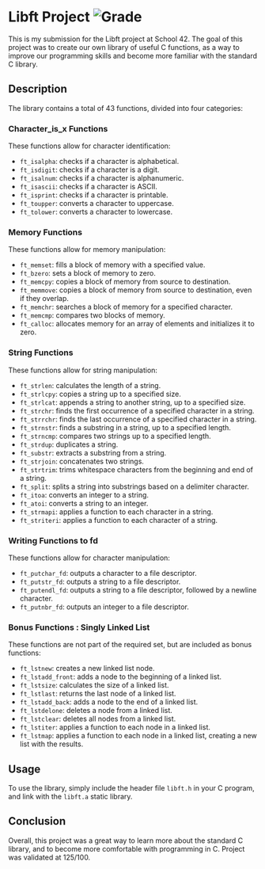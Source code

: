 # Libft Project ![Grade](https://img.shields.io/badge/Grade-125/100-brightgreen)

This is my submission for the Libft project at School 42. The goal of this project was to create our own library of useful C functions, as a way to improve our programming skills and become more familiar with the standard C library.

## Description

The library contains a total of 43 functions, divided into four categories:

### Character_is_x Functions

These functions allow for character identification:

- `ft_isalpha`: checks if a character is alphabetical.
- `ft_isdigit`: checks if a character is a digit.
- `ft_isalnum`: checks if a character is alphanumeric.
- `ft_isascii`: checks if a character is ASCII.
- `ft_isprint`: checks if a character is printable.
- `ft_toupper`: converts a character to uppercase.
- `ft_tolower`: converts a character to lowercase.

### Memory Functions

These functions allow for memory manipulation:

- `ft_memset`: fills a block of memory with a specified value.
- `ft_bzero`: sets a block of memory to zero.
- `ft_memcpy`: copies a block of memory from source to destination.
- `ft_memmove`: copies a block of memory from source to destination, even if they overlap.
- `ft_memchr`: searches a block of memory for a specified character.
- `ft_memcmp`: compares two blocks of memory.
- `ft_calloc`: allocates memory for an array of elements and initializes it to zero.

### String Functions 

These functions allow for string manipulation:

- `ft_strlen`: calculates the length of a string.
- `ft_strlcpy`: copies a string up to a specified size.
- `ft_strlcat`: appends a string to another string, up to a specified size.
- `ft_strchr`: finds the first occurrence of a specified character in a string.
- `ft_strrchr`: finds the last occurrence of a specified character in a string.
- `ft_strnstr`: finds a substring in a string, up to a specified length.
- `ft_strncmp`: compares two strings up to a specified length.
- `ft_strdup`: duplicates a string.
- `ft_substr`: extracts a substring from a string.
- `ft_strjoin`: concatenates two strings.
- `ft_strtrim`: trims whitespace characters from the beginning and end of a string.
- `ft_split`: splits a string into substrings based on a delimiter character.
- `ft_itoa`: converts an integer to a string.
- `ft_atoi`: converts a string to an integer.
- `ft_strmapi`: applies a function to each character in a string.
- `ft_striteri`: applies a function to each character of a string.

### Writing Functions to fd

These functions allow for character manipulation:

- `ft_putchar_fd`: outputs a character to a file descriptor.
- `ft_putstr_fd`: outputs a string to a file descriptor.
- `ft_putendl_fd`: outputs a string to a file descriptor, followed by a newline character.
- `ft_putnbr_fd`: outputs an integer to a file descriptor.

### Bonus Functions : Singly Linked List

These functions are not part of the required set, but are included as bonus functions:

- `ft_lstnew`: creates a new linked list node.
- `ft_lstadd_front`: adds a node to the beginning of a linked list.
- `ft_lstsize`: calculates the size of a linked list.
- `ft_lstlast`: returns the last node of a linked list.
- `ft_lstadd_back`: adds a node to the end of a linked list.
- `ft_lstdelone`: deletes a node from a linked list.
- `ft_lstclear`: deletes all nodes from a linked list.
- `ft_lstiter`: applies a function to each node in a linked list.
- `ft_lstmap`: applies a function to each node in a linked list, creating a new list with the results.

## Usage

To use the library, simply include the header file `libft.h` in your C program, and link with the `libft.a` static library.

## Conclusion

Overall, this project was a great way to learn more about the standard C library, and to become more comfortable with programming in C.
Project was validated at 125/100.
